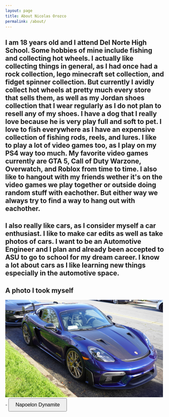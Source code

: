 ```yaml
---
layout: page
title: About Nicolas Orozco
permalink: /about/
---
```

  I am 18 years old and I attend Del Norte High School. Some hobbies of mine include fishing and collecting hot wheels. I actually like collecting things in general, as I had once had a rock collection, lego minecraft set collection, and fidget spinner collection. But currently I avidly collect hot wheels at pretty much every store that sells them, as well as my Jordan shoes collection that I wear regularly as I do not plan to resell any of my shoes. I have a dog that I really love because he is very play full and soft to pet. I love to fish everywhere as I have an expensive collection of fishing rods, reels, and lures. I like to play a lot of video games too, as I play on my PS4 way too much. My favorite video games currently are GTA 5, Call of Duty Warzone, Overwatch, and Roblox from time to time. I also like to hangout with my friends wether it's on the video games we play together or outside doing random stuff with eachother. But either way we always try to find a way to hang out with eachother.
-
  I also really like cars, as I consider myself a car enthusiast. I like to make car edits as well as take photos of cars. I want to be an Automotive Engineer and I plan and already been accepted to ASU to go to school for my dream career. I know a lot about cars as I like learning new things especially in the automotive space.
-
  A photo I took myself
- 
<img src="/CSSE-Nico/images/2222.JPG" alt="Alt Text" width="500">
-
<a href="https://imdb.com/title/tt0374900" target="_blank" style="text=decoration: none;">
<button style="padding: 10px 20px; font-size: 16px; cursor: pointer;">Napoelon Dynamite</button>

